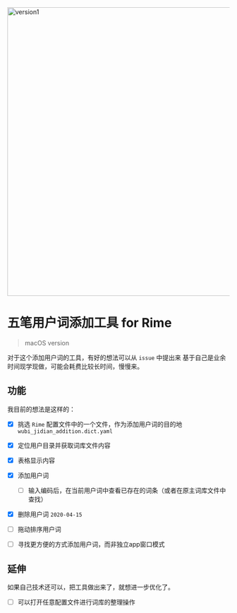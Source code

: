 
<img width="654" alt="version1" src="https://user-images.githubusercontent.com/12215982/78883664-6105c680-7a8c-11ea-99c6-9f2fd3187aee.png">



# 五笔用户词添加工具  for Rime
> macOS version

对于这个添加用户词的工具，有好的想法可以从 `issue` 中提出来
基于自己是业余时间现学现做，可能会耗费比较长时间，慢慢来。

## 功能
我目前的想法是这样的：

- [x]   挑选 `Rime` 配置文件中的一个文件，作为添加用户词的目的地   `wubi_jidian_addition.dict.yaml`
- [x]   定位用户目录并获取词库文件内容
- [x]   表格显示内容
- [x]   添加用户词
    - [ ]   输入编码后，在当前用户词中查看已存在的词条（或者在原主词库文件中查找）
- [x]   删除用户词 `2020-04-15`
- [ ]   拖动排序用户词

- [ ]   寻找更方便的方式添加用户词，而非独立app窗口模式


## 延伸
如果自己技术还可以，把工具做出来了，就想进一步优化了。

- [ ]   可以打开任意配置文件进行词库的整理操作
